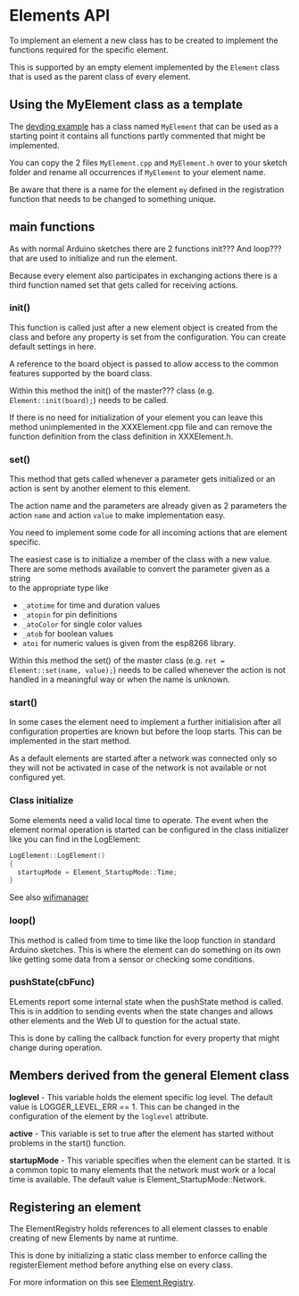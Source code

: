 # Elements API

To implement an element a new class has to be created to implement the functions required for the specific element.

This is supported by an empty element implemented by the `Element` class that  is used as the parent class of every element.


## Using the MyElement class as a template

The [devding example](devding.md) has a class named `MyElement` that can be used as a starting point it contains all functions partly commented that might be implemented.

You can copy the 2 files `MyElement.cpp` and `MyElement.h` over to your sketch folder and rename all occurrences if `MyElement` to your element name.

Be aware that there is a name for the element `my` defined in the registration function that needs to be changed to something unique.


## main functions

As with normal Arduino sketches there are 2 functions init??? And loop??? that are used to initialize and run the element. 

Because every element also participates in  exchanging actions there is a third function named set that gets called for receiving actions. 


### init()

This function is called just after a new element object is created from the class and before any property is set from the configuration. You can create default settings in here.

A reference to the board object is passed to allow access to the common features supported by the board class. 

Within this method the init() of the master??? class (e.g. `Element::init(board);`) needs to be called.

If there is no need for initialization of your element you can leave this method unimplemented in the XXXElement.cpp file and can remove the function definition from the class definition in XXXElement.h.


### set()

This method that gets called whenever a parameter gets initialized or an action is sent by another element to this element.

The action name and the parameters are already given as 2 parameters the action `name` and action `value` to make implementation easy.

You need to implement some code for all incoming actions that are element specific.

The easiest case is to initialize a member of the class with a new value. There are some methods available to convert the parameter given as a string    
to the appropriate type like 

* `_atotime` for time and duration values
* `_atopin` for pin definitions
* `_atoColor` for single color values
* `_atob` for boolean values
* `atoi` for numeric values is given from the esp8266 library.

Within this method the set() of the master class (e.g. `ret = Element::set(name, value);`) needs to be called whenever the action is not handled in a meaningful way or when the name is unknown. 


### start()

In some cases the element need to implement a further initialision after all configuration properties are known but before the loop starts. This can be implemented in the start method.

As a default elements are started after a network was connected only so they will not be activated in case of the network is not available or not configured yet.


### Class initialize

Some elements need a valid local time to operate. The event when the element normal operation is started can be configured in
the class initializer like you can find in the LogElement:

```CPP
LogElement::LogElement()
{
  startupMode = Element_StartupMode::Time;
}
```

See also [wifimanager](wifimanager.md)


### loop()

This method is called from time to time like the loop function in standard Arduino sketches.
This is where the element can do something on its own like getting some data from a sensor or checking some conditions.


### pushState(cbFunc)

ELements report some internal state when the pushState method is called.
This is in addition to sending events when the state changes and allows other elements and the Web UI to question for the actual state.

This is done by calling the callback function for every property that might change during operation.


## Members derived from the general Element class

**loglevel** - This variable holds the element specific log level. The default value is LOGGER_LEVEL_ERR == 1. 
This can be changed in the configuration of the element by the `loglevel` attribute.

**active** - This variable is set to true after the element has started without problems in the start() function.

**startupMode** - This variable specifies when the element can be started. It is a common topic to many elements that the network must work or a local time is available.
The default value is Element_StartupMode::Network.


## Registering an element

The ElementRegistry holds references to all element classes to enable creating of new Elements by name at runtime.

This is done by initializing a static class member to enforce calling the registerElement method before anything else on every class.

For more information on this see [Element Registry](elementregistry.md).

